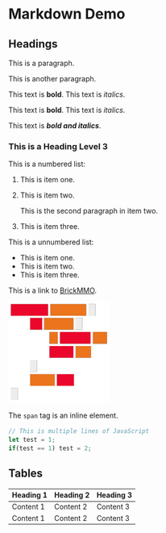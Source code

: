 # Markdown Demo

## Headings

This is a paragraph. 

This is another paragraph.

This text is **bold**. This text is _italics_.

This text is __bold__. This text is *italics*.

This text is ***bold and italics***.

### This is a Heading Level 3

This is a numbered list:

1. This is item one.
2. This is item two.

    This is the second paragraph in item two.

4. This is item three.

This is a unnumbered list:

- This is item one.
- This is item two.
- This is item three.

This is a link to [BrickMMO](https://brickmmo.com).

![CodeAdam Logo](logo.png)

The `span` tag is an inline element. 

```javascript
// This is multiple lines of JavaScript
let test = 1;
if(test == 1) test = 2;
```

## Tables

| Heading 1 | Heading 2 | Heading 3 |
| --------- | --------- | --------- |
| Content 1 | Content 2 | Content 3 |
| Content 1 | Content 2 | Content 3 |

